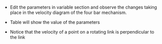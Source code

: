 

* Edit the parameters in variable section and observe the changes taking place in the velocity diagram of the four bar mechanism.

* Table will show the value of the parameters

* Notice that the velocity of a point on a rotating link is perpendicular to the link
